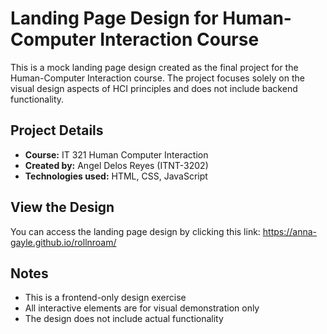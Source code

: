 # Landing Page Design for Human-Computer Interaction Course

This is a mock landing page design created as the final project for the Human-Computer Interaction course. The project focuses solely on the visual design aspects of HCI principles and does not include backend functionality.

## Project Details
- **Course:** IT 321 Human Computer Interaction
- **Created by:** Angel Delos Reyes (ITNT-3202)
- **Technologies used:** HTML, CSS, JavaScript

## View the Design
You can access the landing page design by clicking this link: https://anna-gayle.github.io/rollnroam/

## Notes
- This is a frontend-only design exercise
- All interactive elements are for visual demonstration only
- The design does not include actual functionality

